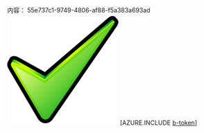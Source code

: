 内容： 55e737c1-9749-4806-af88-f5a383a693ad![图像](6b5cdbc1-445f-4d79-9d1d-92a082edb0cd.png)
[AZURE.INCLUDE [b-token](ed57954d-4281-411d-8a40-85680881b0fd.md)]
